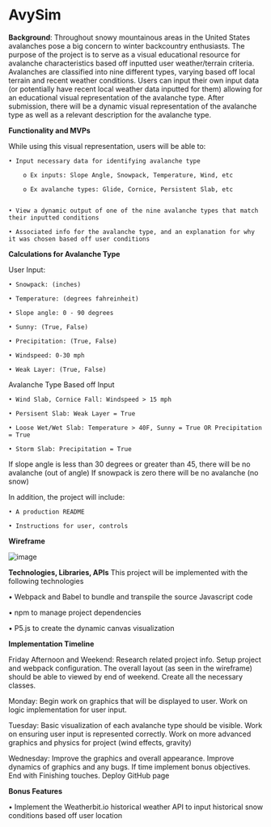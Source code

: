 # AvySim




**Background**:
	Throughout snowy mountainous areas in the United States avalanches pose a big concern to winter backcountry enthusiasts. The purpose of the project is to serve as a visual educational resource for avalanche characteristics based off inputted user weather/terrain criteria. Avalanches are classified into nine different types, varying based off local terrain and recent weather conditions. Users can input their own input data (or potentially have recent local weather data inputted for them) allowing for an educational visual representation of the avalanche type. After submission, there will be a dynamic visual representation of the avalanche type as well as a relevant description for the avalanche type.

****Functionality and MVPs****

While using this visual representation, users will be able to: 

	• Input necessary data for identifying avalanche type

		o Ex inputs: Slope Angle, Snowpack, Temperature, Wind, etc

		o Ex avalanche types: Glide, Cornice, Persistent Slab, etc


	• View a dynamic output of one of the nine avalanche types that match their inputted conditions

	• Associated info for the avalanche type, and an explanation for why it was chosen based off user conditions

****Calculations for Avalanche Type****

User Input:

	• Snowpack: (inches)
	
	• Temperature: (degrees fahreinheit)
	
	• Slope angle: 0 - 90 degrees
	
	• Sunny: (True, False)
	
	• Precipitation: (True, False)
	
	• Windspeed: 0-30 mph
	
	• Weak Layer: (True, False)
	

Avalanche Type Based off Input

	• Wind Slab, Cornice Fall: Windspeed > 15 mph
	
	• Persisent Slab: Weak Layer = True
	
	• Loose Wet/Wet Slab: Temperature > 40F, Sunny = True OR Precipitation = True
	
	• Storm Slab: Precipitation = True

If slope angle is less than 30 degrees or greater than 45, there will be no avalanche (out of angle)
If snowpack is zero there will be no avalanche (no snow)

In addition, the project will include:

	• A production README

	• Instructions for user, controls

**Wireframe**







	
	




![image](https://user-images.githubusercontent.com/80602202/129301683-be04e5d3-0241-46d9-860d-2f42256ee4bb.png)

**Technologies, Libraries, APIs**
This project will be implemented with the following technologies


•	Webpack and Babel to bundle and transpile the source Javascript code

•	npm to manage project dependencies

•	P5.js to create the dynamic canvas visualization


**Implementation Timeline**

Friday Afternoon and Weekend: Research related project info. Setup project and webpack configuration. The overall layout (as seen in the wireframe) should be able to viewed by end of weekend. Create all the necessary classes.

Monday: Begin work on graphics that will be displayed to user. Work on logic implementation for user input.

Tuesday: Basic visualization of each avalanche type should be visible. Work on ensuring user input is represented correctly. Work on more advanced graphics and physics for project (wind effects, gravity)

Wednesday: Improve the graphics and overall appearance. Improve dynamics of graphics and any bugs. If time implement bonus objectives. End with Finishing touches. Deploy GitHub page


**Bonus Features**

•	Implement the Weatherbit.io historical weather API to input historical snow conditions based off user location







	
	





